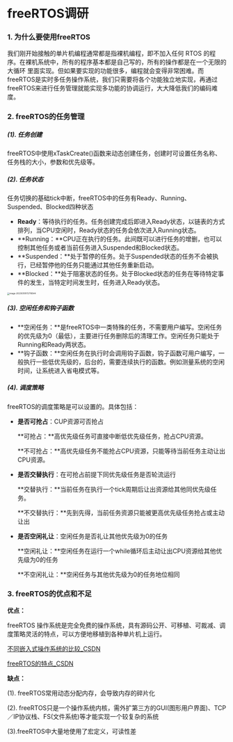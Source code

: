 # freeRTOS调研

### 1. 为什么要使用freeRTOS

我们刚开始接触的单片机编程通常都是指裸机编程，即不加入任何 RTOS 的程序。在裸机系统中，所有的程序基本都是自己写的，所有的操作都是在一个无限的大循环 里面实现。但如果要实现的功能很多，编程就会变得非常困难。而freeRTOS是实时多任务操作系统，我们只需要将各个功能独立地实现，再通过freeRTOS来进行任务管理就能实现多功能的协调运行，大大降低我们的编码难度。

### 2. freeRTOS的任务管理

##### (1). 任务创建

freeRTOS中使用xTaskCreate()函数来动态创建任务，创建时可设置任务名称、任务栈的大小，参数和优先级等。

##### (2). 任务状态

任务切换的基础tick中断，freeRTOS中的任务有Ready、Running、Suspended、Blocked四种状态

- **Ready**：等待执行的任务。任务创建完成后即进入Ready状态，以链表的方式排列，当CPU空闲时，Ready状态的任务会依次进入Running状态。
- **Running：**CPU正在执行的任务。此间既可以进行任务的增删，也可以控制其他任务或者当前任务进入Suspended和Blocked状态。
- **Suspended：**处于暂停的任务。处于Suspended状态的任务不会被执行，已经暂停他的任务只能通过其他任务重新启动。
- **Blocked：**处于阻塞状态的任务。处于Blocked状态的任务在等待特定事件的发生，当特定时间发生时，任务进入Ready状态。

<img src="C:\Users\DELL\AppData\Roaming\Typora\typora-user-images\image-20230319172718544.png" alt="image-20230319172718544" style="zoom:33%;" />

##### (3). 空闲任务和钩子函数

- **空闲任务：**是freeRTOS中一类特殊的任务，不需要用户编写。空闲任务的优先级为0（最低），主要进行任务删除后的清理工作。空闲任务只能处于Running和Ready两状态。
- **钩子函数：**空闲任务在执行时会调用钩子函数，钩子函数可用户编写，一般执行一些低优先级的，后台的，需要连续执行的函数。例如测量系统的空闲时间，让系统进入省电模式等。

##### (4). 调度策略

freeRTOS的调度策略是可以设置的。具体包括：

- **是否可抢占**：CUP资源可否抢占

  **可抢占：**高优先级任务可直接中断低优先级任务，抢占CPU资源。

  **不可抢占：**高优先级任务不能抢占CPU资源，只能等待当前任务主动让出CPU资源。

- **是否交替执行**：在可抢占前提下同优先级任务是否轮流运行

  **交替执行：**当前任务在执行一个tick周期后让出资源给其他同优先级任务。

  **不交替执行：**先到先得，当前任务资源只能被更高优先级任务抢占或主动让出

- **是否空闲礼让**：空闲任务是否礼让其他优先级为0的任务

  **空闲礼让：**空闲任务在运行一个while循环后主动让出CPU资源给其他优先级为0的任务

  **不空闲礼让：**空闲任务与其他优先级为0的任务地位相同

### 3. freeRTOS的优点和不足

**优点：**

freeRTOS 操作系统是完全免费的操作系统，具有源码公开、可移植、可裁减、调度策略灵活的特点，可以方便地移植到各种单片机上运行。

[不同嵌入式操作系统的比较_CSDN](https://blog.csdn.net/weixin_42696271/article/details/116899375)

[freeRTOS的特点_CSDN](https://blog.csdn.net/qq_43940175/article/details/123158936)

**缺点：**

(1).  freeRTOS常用动态分配内存，会导致内存的碎片化

(2). freeRTOS只是一个操作系统内核，需外扩第三方的GUI(图形用户界面)、TCP／IP协议栈、FS(文件系统)等才能实现一个较复杂的系统

(3).freeRTOS中大量地使用了宏定义，可读性差



